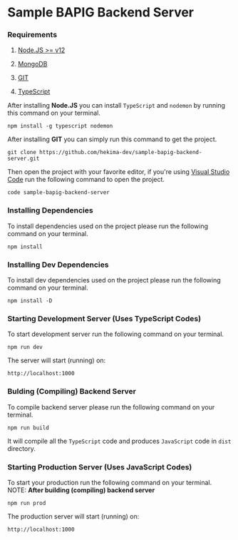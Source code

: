 # Sample BAPIG Backend Server 

### Requirements 

1. [Node.JS >= v12](https://nodejs.org/en/)

2. [MongoDB](https://www.mongodb.com/try/download/community)

3. [GIT](https://git-scm.com/downloads)

4. [TypeScript](https://www.typescriptlang.org/download)

After installing **Node.JS** you can install `TypeScript` and `nodemon` by running this command on your terminal.

`npm install -g typescript nodemon`

After installing **GIT** you can simply run this command to get the project. 

`git clone https://github.com/hekima-dev/sample-bapig-backend-server.git`

Then open the project with your favorite editor, if you're using [Visual Studio Code](https://code.visualstudio.com/download) run the following command to open the project.

`code sample-bapig-backend-server`

### Installing  Dependencies
To install dependencies used on the project please run the following command on your terminal.

`npm install`

### Installing Dev Dependencies 
To install dev dependencies used on the project please run the following command  on your terminal.

`npm install -D`

### Starting Development Server (Uses TypeScript Codes)
To start development server run the following command on your terminal. 

`npm run dev`

The server will start (running) on: 

`http://localhost:1000`

### Bulding (Compiling) Backend Server
To compile backend server please run the following command on your terminal.

`npm run build`

It will compile all the `TypeScript` code and produces `JavaScript` code in `dist` directory.

### Starting Production Server (Uses JavaScript Codes)
To start your production run the following command on your terminal. NOTE: **After building (compiling) backend server** 

`npm run prod`

The production server will start (running) on: 

`http://localhost:1000`